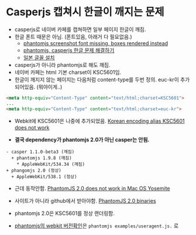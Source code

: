 # Casperjs 캡쳐시 한글이 깨지는 문제

- casperjs로 네이버 카페를 캡쳐하면 일부 페이지 한글이 깨짐.
- 한글 폰트 때문은 아님. (폰트있음, 아래거 다 필요없음.)
  + [phantomjs screenshot font missing, boxes rendered instead](http://stackoverflow.com/questions/15029002/phantomjs-screenshot-font-missing-boxes-rendered-instead)
  + [phantomjs, casperjs 한글 문제 해결하기](http://extjs.makewebapp.net/archives/174)
  + [일본 글꼴 설치](http://blog.sheeps.me/index.php/archives/64)
- casperjs가 아니라 phantomjs로 해도 깨짐.
- 네이버 카페는 html 기본 charset이 KSC5601임.
- 한글이 깨지지 않는 페이지는 다음처럼 content-type를 두번 정의. euc-kr이 추가되어있음. (뭐야이게..)

```html
<meta http-equiv="Content-Type" content="text/html;charset=KSC5601">
...
<meta http-equiv="Content-Type" content="text/html;charset=euc-kr">
```

- Webkit에 KSC5601은 나중에 추가되었음. [Korean encoding alias KSC5601 does not work](https://bugs.webkit.org/show_bug.cgi?id=59075)

- **결국 dependency가 phantomjs 2.0가 아닌 casper는 안됨.**

```
- casper 1.1.0-beta3 (깨짐)
  + phantomjs 1.9.8 (깨짐)
    * AppleWebKit/534.34 (깨짐)
+ phangomjs 2.0 (정상)
  + AppleWebKit/538.1 (정상)
```

- 근데 동작안함. [PhantomJS 2.0 does not work in Mac OS Yosemite](https://github.com/ariya/phantomjs/issues/12928)
- 사이트가 아니라 github에서 받아야함. [PhantomJS 2.0 binaries](https://github.com/eugene1g/phantomjs/releases)
- phantomjs 2.0은 KSC5601를 정상 랜더링함.

- [phantomjs의 webkit 버전확인](http://phantomjs.org/faq.html)은 `phantomjs examples/useragent.js.` 로

<!--stackedit_data:
eyJoaXN0b3J5IjpbMTIyNzYxODE0OV19
-->